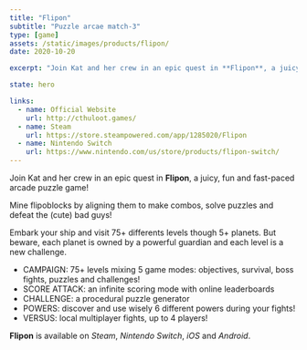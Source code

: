 ```yaml
---
title: "Flipon"
subtitle: "Puzzle arcae match-3"
type: [game]
assets: /static/images/products/flipon/
date: 2020-10-20

excerpt: "Join Kat and her crew in an epic quest in **Flipon**, a juicy, fun and fast-paced arcade puzzle game!" 

state: hero

links:
  - name: Official Website
    url: http://cthuloot.games/
  - name: Steam
    url: https://store.steampowered.com/app/1285020/Flipon
  - name: Nintendo Switch
    url: https://www.nintendo.com/us/store/products/flipon-switch/
---
```


Join Kat and her crew in an epic quest in **Flipon**, a juicy, fun and fast-paced arcade puzzle game!

Mine flipoblocks by aligning them to make combos, solve puzzles and defeat the (cute) bad guys!

Embark your ship and visit 75+ differents levels though 5+ planets. But beware, each planet is owned by a powerful guardian and each level is a new challenge.

- CAMPAIGN: 75+ levels mixing 5 game modes: objectives, survival, boss fights, puzzles and challenges!
- SCORE ATTACK: an infinite scoring mode with online leaderboards
- CHALLENGE: a procedural puzzle generator
- POWERS: discover and use wisely 6 different powers during your fights!
- VERSUS: local multiplayer fights, up to 4 players!

**Flipon** is available on _Steam_, _Nintendo Switch_, _iOS_ and _Android_.
